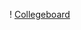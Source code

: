! [Collegeboard](https://cdn.discordapp.com/attachments/702253958688800840/1022010242273386556/Screen_Shot_2022-09-20_at_1.51.58_PM.png)